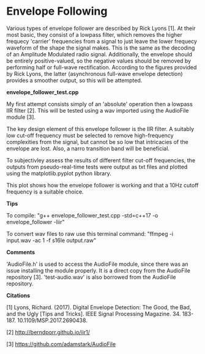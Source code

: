 # Envelope Following

Various types of envelope follower are described by Rick Lyons [1]. At their most basic, they consist of a lowpass filter, which removes the higher frequecy 'carrier' frequencies from a signal to just leave the lower frequecy waveform of the shape the signal makes. This is the same as the decoding of an Amplitude Modulated radio signal. Additionally, the envelope should be entirely
positive-valued, so the negative values should be removed by
performing half or full-wave rectification. According to the
figures provided by Rick Lyons, the latter (asynchronous full-wave envelope detection) provides a smoother output, so this will be attempted.

**envelope_follower_test.cpp**

My first attempt consists simply of an 'absolute' operation then a lowpass IIR filter [2]. This will be tested using a wav imported using the AudioFile module [3].

The key design element of this envelope follower is the IIR filter. A suitably low cut-off frequency must be selected to remove high-frequency complexities from the signal, but cannot be so low that intricacies of the envelope are lost. Also, a narro transition band will be beneficial.

To subjectivley assess the results of different filter cut-off frequencies, the outputs from pseudo-real-time tests were output as txt files and plotted using the matplotlib.pyplot python library.

This plot shows how the envelope follower is working and that a 10Hz cutoff frequency is a suitable choice.

**Tips**

To compile:
    "g++ envelope_follower_test.cpp -std=c++17 -o envelope_follower -liir"

To convert wav files to raw use this terminal command:
    "ffmpeg -i input.wav -ac 1 -f s16le output.raw"

**Comments**

'AudioFile.h' is used to access the AudioFile module, since there was an issue installing the module properly. It is a direct copy from the AudioFile repository [3]. 'test-audio.wav' is also borrowed from the AudioFile repository.

**Citations**

[1] Lyons, Richard. (2017). Digital Envelope Detection: The Good, the Bad, and the Ugly [Tips and Tricks]. IEEE Signal Processing Magazine. 34. 183-187. 10.1109/MSP.2017.2690438.

[2] http://berndporr.github.io/iir1/

[3] https://github.com/adamstark/AudioFile 
